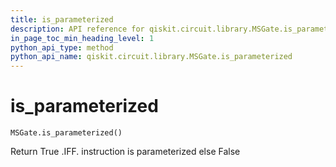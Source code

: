 ```yaml
---
title: is_parameterized
description: API reference for qiskit.circuit.library.MSGate.is_parameterized
in_page_toc_min_heading_level: 1
python_api_type: method
python_api_name: qiskit.circuit.library.MSGate.is_parameterized
---
```


# is\_parameterized

<span id="qiskit.circuit.library.MSGate.is_parameterized" />

`MSGate.is_parameterized()`

Return True .IFF. instruction is parameterized else False


